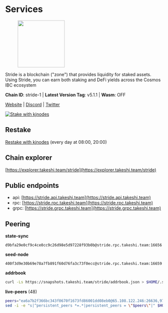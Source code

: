 # Services

<figure><img src="https://raw.githubusercontent.com/kj89/testnet_manuals/main/pingpub/logos/stride.png" width="150" alt=""><figcaption></figcaption></figure>

Stride is a blockchain ("zone") that provides liquidity for staked assets.  Using Stride, you can earn both staking and DeFi yields across the Cosmos IBC ecosystem

**Chain ID**: stride-1 | **Latest Version Tag**: v5.1.1 | **Wasm**: OFF

[Website](https://stride.zone) | [Discord](https://discord.gg/mzQZ8dAE7u) | [Twitter](https://twitter.com/stride_zone)

[![Stake with kjnodes](https://i.ibb.co/cr44Q8j/button-stake-with-kjnodes.png)](https://restake.app/stride/stridevaloper1j8gkhtllnp252l6g6zwzea30e7pvzqttr9768n)

## Restake

[Restake with kjnodes](https://restake.app/stride/stridevaloper1j8gkhtllnp252l6g6zwzea30e7pvzqttr9768n) (every day at 08:00, 20:00)
## Chain explorer
[https://explorer.takeshi.team/stride](https://explorer.takeshi.team/stride)

## Public endpoints

* api: [https://stride.api.takeshi.team](https://stride.api.takeshi.team)
* rpc: [https://stride.rpc.takeshi.team](https://stride.rpc.takeshi.team)
* grpc: [https://stride.grpc.takeshi.team](https://stride.grpc.takeshi.team)

## Peering

**state-sync**

```text
d9bfa29e0cf9c4ce0cc9c26d98e5d97228f93b0b@stride.rpc.takeshi.team:16656
```

**seed-node**

```text
400f3d9e30b69e78a7fb891f60d76fa3c73f0ecc@stride.rpc.takeshi.team:16659
```

**addrbook**
```bash
curl -Ls https://snapshots.takeshi.team/stride/addrbook.json > $HOME/.stride/config/addrbook.json
```

**live-peers** (48)
```bash
peers="ea6a7b2f366bc343f0670f1673fd86001dd08eb0@65.108.122.246:26636,97e4468ac589eac505a800411c635b14511a61bb@144.76.239.27:26656,8d7d0f32d53467c4d5e8871faf4ec58ea970fed2@157.90.179.182:26456,d9bfa29e0cf9c4ce0cc9c26d98e5d97228f93b0b@65.109.88.38:16656,a3f95b0b15c31a68a7535f6068c4e14b95e90dcf@65.109.92.240:21016,05eec003db41d7ff47a317ef59f83e31bdca23c3@78.107.234.44:26656,5093547fdf0430143ac66b4ee55d80e6542a6c10@217.174.247.163:26656,018d66466cfd907d5cc166ba3d5df8958c96e80a@149.56.36.205:26656,d1008e1bfa6b0d1b317c69c08a80ced4a5b096bc@65.108.202.143:26656,04b797b5a56fb939a97a3c7d9c3230d09b85e8d7@93.189.30.118:26656,f602040562935873815a5ac23cb1ac7dd8821b76@176.9.22.117:26656,adb43211d022eae2a0c2bcfb5bfd5e19195320c1@65.108.137.38:26656,6856de6f0c70a850db2b58deb43d568fced4a524@35.208.80.214:26656,d36ac7580cc8907a00b0add8c3b047caea6df4ed@107.155.67.202:26636,9731c3365c772b3bc4580de5708a33f22c6174ec@208.102.87.76:26656,e726816f42831689eab9378d5d577f1d06d25716@176.9.188.21:26656,157000d06040f2a7b981c6f062da0c9da0e6e6af@194.163.163.0:26656,a77173bc4f4171fec0ac56b37c18e0ba6e5f80a4@65.108.226.44:31656,e1b058e5cfa2b836ddaa496b10911da62dcf182e@138.201.8.248:26656,2254e6968e5c7ebc98ef5b79b388502fa44e10e1@5.161.134.44:26656,463b1dc6903455575079572fb23407be586f2a4b@185.16.39.37:26656,fb24bc1de8c563e822897fba89bf150c602f3123@198.244.178.213:26656,a757fc9ea95a7f643d392ec9fdaa31cbf06e76d9@195.3.221.21:12256,fb8505c994cb90927c766e3c3d2db38044a596bc@139.59.31.201:26656,d77e7918b9f9e21ee60a8e03075ca3e5f7353912@162.55.4.253:26656,20f56a68a04eedc764b7e1b87b7032a50b9d4fe9@51.81.155.97:10456,1387946c04bceb472113f657f55f670f71709230@65.108.4.188:12256,d056dcd5ac8dddb23e2962a5ade6ee51f9bfd785@162.19.89.8:10456,233e06cfa51d53e186afe032e848f5c9f5cd4a01@83.171.248.3:26656,9ee75491e354965d8bfd8434aa093f8613bc1dce@65.108.238.103:12256,befab97d41e02ea4e759eda3de9e30e77b95b55b@34.68.196.138:26656,bbe196ec7c537e9dac0d2575350a1aa64700cdef@129.213.159.218:26656,8602d85bc570686ef255370177a92569e1ba4aa2@54.38.38.40:26639,8e4e1f1e087c76c71c64e477e95495833da82aa2@135.181.173.139:26656,f8e2f80a8c58e6f53cc4940f5f1eac55c9067480@35.247.153.164:26656,c124ce0b508e8b9ed1c5b6957f362225659b5343@144.76.177.187:26656,5383a21cf2d5e513aea2c3e430133f31aa2e5d00@138.201.32.103:26656,c7a30393c5cab01f5b497c4c094424e4e6271bac@65.108.201.154:5010,1ec2a654e00e22279ee50f13f074f2bce7218681@15.235.114.194:10156,dfc62810eeaab86587b2975c79f3c12d4830652d@15.235.114.54:26656,0bf1964808ae69e45d81066fb0f8065510db4f87@45.141.122.178:31656,0cfae6252c8d52a6d8103139b2f524af4bf9a4f0@104.197.4.37:26656,bf77a8579431d8525e88e5a9e8823db1144b1441@65.109.69.154:31656,a4b4e2befe485ab1bc4d05775162d1edbaad428a@137.184.9.18:31309,ebc272824924ea1a27ea3183dd0b9ba713494f83@185.16.39.158:26886,18704d8ffb35d412adb3fb8eea62c894cf175e75@86.48.26.130:26656,df3f533e6b9776c11f08da804edcb810cbdd2080@65.108.234.23:12256,8fff37214fb0ef622f1c09dccb22d6321e004c3e@109.123.242.163:50056"
sed -i -e "s|^persistent_peers *=.*|persistent_peers = \"$peers\"|" $HOME/.stride/config/config.toml
```
